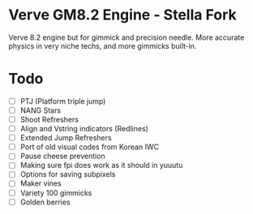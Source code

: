 # Verve GM8.2 Engine - Stella Fork
Verve 8.2 engine but for gimmick and precision needle. More accurate physics in very niche techs, and more gimmicks built-in.

# Todo
- [ ] PTJ (Platform triple jump)
- [ ] NANG Stars
- [ ] Shoot Refreshers
- [ ] Align and Vstring indicators (Redlines)
- [ ] Extended Jump Refreshers
- [ ] Port of old visual codes from Korean IWC
- [ ] Pause cheese prevention
- [ ] Making sure fpi does work as it should in yuuutu
- [ ] Options for saving subpixels
- [ ] Maker vines
- [ ] Variety 100 gimmicks
- [ ] Golden berries
